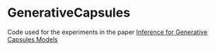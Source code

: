 # GenerativeCapsules

Code used for the experiments in the paper [Inference for Generative Capsules Models](https://arxiv.org/pdf/2103.06676.pdf)
